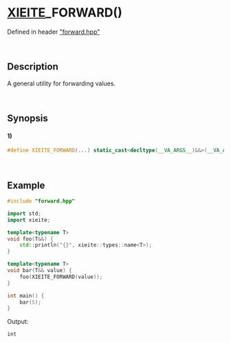 # [XIEITE](../../macros.md)\_FORWARD\(\)
Defined in header ["forward.hpp"](../../../src/macros/forward.hpp)

&nbsp;

## Description
A general utility for forwarding values.

&nbsp;

## Synopsis
#### 1)
```cpp
#define XIEITE_FORWARD(...) static_cast<decltype(__VA_ARGS__)&&>(__VA_ARGS__)
```

&nbsp;

## Example
```cpp
#include "forward.hpp"

import std;
import xieite;

template<typename T>
void foo(T&&) {
    std::println("{}", xieite::types::name<T>);
}

template<typename T>
void bar(T&& value) {
    foo(XIEITE_FORWARD(value));
}

int main() {
    bar(5);
}
```
Output:
```
int
```
